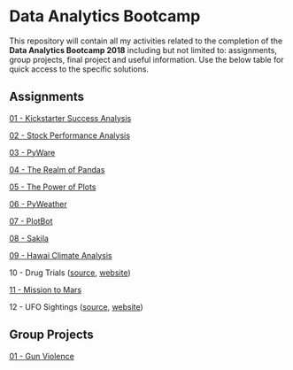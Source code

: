# Data Analytics Bootcamp

This repository will contain all my activities related to the completion of the **Data Analytics Bootcamp 2018** including but not limited to: assignments, group projects, final project and useful information. Use the below table for quick access to the specific solutions.

## Assignments

[01 - Kickstarter Success Analysis](01%20-%20Kickstarter%20Success%20Analysis)

[02 - Stock Performance Analysis](02%20-%20Stock%20Performance%20Analysis)

[03 - PyWare](03%20-%20PyWare)

[04 - The Realm of Pandas](04%20-%20The%20Realm%20of%20Pandas)

[05 - The Power of Plots](05%20-%20The%20Power%20of%20Plots)

[06 - PyWeather](06%20-%20PyWeather)

[07 - PlotBot](https://github.com/Demarsch/twitter-sent-asys-bot)

[08 - Sakila](08%20-%20SQL)

[09 - Hawai Climate Analysis](09%20-%20SQLAlchemy)

10 - Drug Trials ([source](https://github.com/Demarsch/drug-trials), [website](https://demarsch.github.io/drug-trials/))

[11 - Mission to Mars](11%20-%20Web%20Scraping)

12 - UFO Sightings ([source](https://github.com/Demarsch/ufo-sightings), [website](https://demarsch.github.io/ufo-sightings/))

## Group Projects

[01 - Gun Violence](https://github.com/Demarsch/gun-violence)
